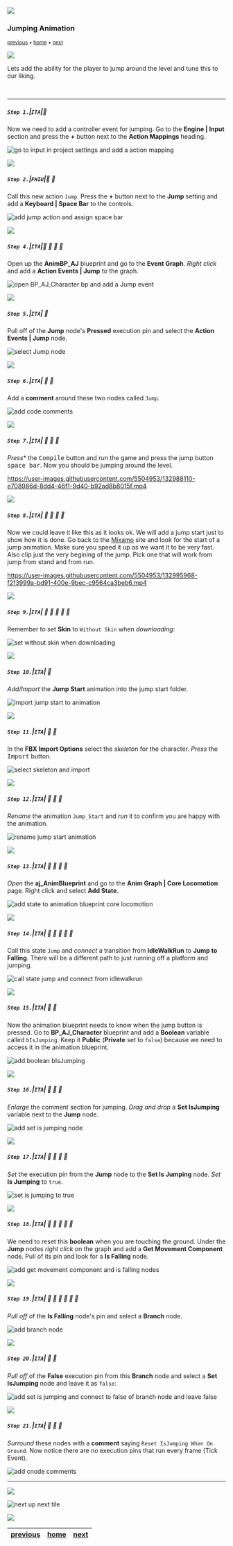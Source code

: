 ![](../images/line3.png)

### Jumping Animation

<sub>[previous](../falling-ii/README.md#user-content-falling-animation-ii) • [home](../README.md#user-content-ue4-animations) • [next](../jumping-ii/README.md#user-content-jumping-animation-ii)</sub>

![](../images/line3.png)

Lets add the ability for the player to jump around the level and tune this to our liking.

<br>

---


##### `Step 1.`\|`ITA`|:small_blue_diamond:

Now we need to add a controller event for jumping. Go to the **Engine | Input** section and press the **+** button next to the **Action Mappings** heading.

![go to input in project settings and add a action mapping](images/ActionMap.png)

![](../images/line2.png)

##### `Step 2.`\|`FHIU`|:small_blue_diamond: :small_blue_diamond: 

Call this new action `Jump`. Press the **+** button next to the **Jump** setting and add a **Keyboard | Space Bar** to the controls.

![add jump action and assign space bar](images/JumpSpaceBar.png)

![](../images/line2.png)

##### `Step 4.`\|`ITA`|:small_blue_diamond: :small_blue_diamond: :small_blue_diamond: :small_blue_diamond:

Open up the **AnimBP_AJ** blueprint and go to the **Event Graph**. *Right click* and add a **Action Events | Jump** to the graph.

![open BP_AJ_Character bp and add a Jump event](images/RightClickForJumpAction.png)

![](../images/line2.png)

##### `Step 5.`\|`ITA`| :small_orange_diamond:

Pull off of the **Jump** node's **Pressed** execution pin and select the **Action Events | Jump** node.

![select Jump node](images/PressedToJump.png)

![](../images/line2.png)

##### `Step 6.`\|`ITA`| :small_orange_diamond: :small_blue_diamond:

Add a **comment** around these two nodes called `Jump`.

![add code comments](images/AddJumpComment.jpg)

![](../images/line2.png)

##### `Step 7.`\|`ITA`| :small_orange_diamond: :small_blue_diamond: :small_blue_diamond:

*Press** the <kbd>Compile</kbd> button and *run* the game and press the jump button <kbd>space bar</kbd>. Now you should be jumping around the level.

https://user-images.githubusercontent.com/5504953/132988110-e708986d-8dd4-46f1-9d40-b92ad8b8015f.mp4

![](../images/line2.png)

##### `Step 8.`\|`ITA`| :small_orange_diamond: :small_blue_diamond: :small_blue_diamond: :small_blue_diamond:

Now we could leave it like this as it looks ok. We will add a jump start just to show how it is done. Go back to the [Mixamo](https://www.mixamo.com/#/) site and look for the start of a jump animation. Make sure you speed it up as we want it to be very fast. Also clip just the very begining of the jump. Pick one that will work from jump from stand and from run.

https://user-images.githubusercontent.com/5504953/132995968-f2f3999a-bd91-400e-9bec-c9564ca3beb6.mp4

![](../images/line2.png)

##### `Step 9.`\|`ITA`| :small_orange_diamond: :small_blue_diamond: :small_blue_diamond: :small_blue_diamond: :small_blue_diamond:

Remember to set **Skin** to `Without Skin` when *downloading*:

![set without skin when downloading](images/DownloadJumpStartWithoutSkin.jpg)

![](../images/line2.png)

##### `Step 10.`\|`ITA`| :large_blue_diamond:

*Add/Import* the **Jump Start** animation into the jump start folder.

![import jump start to animation](images/ImportJumpStartAnimFolder.jpg)

![](../images/line2.png)

##### `Step 11.`\|`ITA`| :large_blue_diamond: :small_blue_diamond: 

In the **FBX Import Options** select the *skeleton* for the character. *Press* the <kbd>Import</kbd> button.

![select skeleton and import](images/JumpStartFBXSettings.jpg)

![](../images/line2.png)


##### `Step 12.`\|`ITA`| :large_blue_diamond: :small_blue_diamond: :small_blue_diamond: 

*Rename* the animation `Jump_Start` and *run* it to confirm you are happy with the animation.

![rename jump start animation](images/RenameJumpStart.jpg)

![](../images/line2.png)

##### `Step 13.`\|`ITA`| :large_blue_diamond: :small_blue_diamond: :small_blue_diamond:  :small_blue_diamond: 

*Open* the **aj_AnimBlueprint** and go to the **Anim Graph | Core Locomotion** page. Right click and select **Add State**.

![add state to animation blueprint core locomotion](images/AddStateToTree.jpg)

![](../images/line2.png)

##### `Step 14.`\|`ITA`| :large_blue_diamond: :small_blue_diamond: :small_blue_diamond: :small_blue_diamond:  :small_blue_diamond: 

Call this state `Jump` and *connect* a transition from **IdleWalkRun** to **Jump to Falling**. There will be a different path to just running off a platform and jumping.

![call state jump and connect from idlewalkrun](images/StateJumpConnect.jpg)

![](../images/line2.png)

##### `Step 15.`\|`ITA`| :large_blue_diamond: :small_orange_diamond: 

Now the animation blueprint needs to know when the jump button is pressed. Go to **BP_AJ_Character** blueprint and add a **Boolean** variable called `bIsJumping`. Keep it **Public** (**Private** set to `false`) because we need to access it in the animation blueprint.

![add boolean bIsJumping](images/IsJumpingPlayerBPVar.jpg)

![](../images/line2.png)

##### `Step 16.`\|`ITA`| :large_blue_diamond: :small_orange_diamond:   :small_blue_diamond: 

*Enlarge* the comment section for jumping. *Drag and drop* a **Set IsJumping** variable next to the **Jump** node.

![add set is jumping node](images/SetIsJumpingForJump.jpg)

![](../images/line2.png)

##### `Step 17.`\|`ITA`| :large_blue_diamond: :small_orange_diamond: :small_blue_diamond: :small_blue_diamond:

*Set* the execution pin from the **Jump** node to the **Set Is Jumping** node. *Set* **Is Jumping** to `true`.

![set is jumping to true](images/image_02.jpg)

![](../images/line2.png)

##### `Step 18.`\|`ITA`| :large_blue_diamond: :small_orange_diamond: :small_blue_diamond: :small_blue_diamond: :small_blue_diamond:

We need to reset this **boolean** when you are touching the ground. Under the **Jump** nodes *right click* on the graph and add a **Get Movement Component** node. Pull of its pin and look for a **Is Falling** node.

![add get movement component and is falling nodes](images/SetToIsJumpingFalse.jpg)

![](../images/line2.png)

##### `Step 19.`\|`ITA`| :large_blue_diamond: :small_orange_diamond: :small_blue_diamond: :small_blue_diamond: :small_blue_diamond: :small_blue_diamond:

*Pull off* of the **Is Falling** node's pin and select a **Branch** node.

![add branch node](images/BranchFromIsFalling.jpg)

![](../images/line2.png)

##### `Step 20.`\|`ITA`| :large_blue_diamond: :large_blue_diamond:

*Pull off* of the **False** execution pin from this **Branch** node and select a **Set IsJumping** node and leave it as `false`:

![add set is jumping and connect to false of branch node and leave false](images/BranchFalseIsJumpingFalse.jpg)

![](../images/line2.png)

##### `Step 21.`\|`ITA`| :large_blue_diamond: :large_blue_diamond: :small_blue_diamond:

*Surround* these nodes with a **comment** saying `Reset IsJumping When On Ground`. Now notice there are no execution pins that run every frame (Tick Event).

![add cnode comments](images/ResentIsJumpingCommnet.jpg)

___


![](../images/line1.png)

<!-- <img src="https://via.placeholder.com/1000x100/45D7CA/000000/?text=Next Up - Jumping Animation II"> -->
![next up next tile](images/banner.png)

![](../images/line1.png)

| [previous](../falling-ii/README.md#user-content-falling-animation-ii)| [home](../README.md#user-content-ue4-animations) | [next](../jumping-ii/README.md#user-content-jumping-animation-ii)|
|---|---|---|
